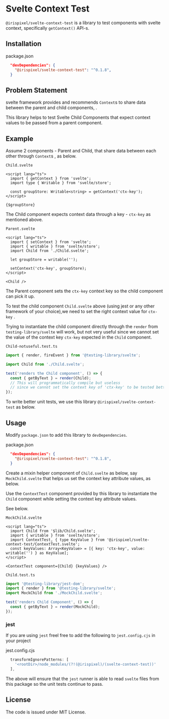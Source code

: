 # Svelte Context Test

`@irispixel/svelte-context-test` is a library to test components with svelte context, specifically `getContext()` API-s.

## Installation

package.json

```json
  "devDependencies": {
    "@irispixel/svelte-context-test": "^0.1.8",
  }
```

## Problem Statement

svelte framework provides and recommends `Context`s to share data between the parent and child components, .

This library helps to test Svelte Child Components that expect context values to be passed from a parent component.

## Example

Assume 2 components - Parent and Child, that share data between each other through `Context`s , as below.

`Child.svelte`

```svelte
<script lang="ts">
  import { getContext } from 'svelte';
  import type { Writable } from 'svelte/store';

  const groupStore: Writable<string> = getContext('ctx-key');
</script>

{$groupStore}
```

The Child component expects context data through a key - `ctx-key` as mentioned above.

`Parent.svelte`

```svelte
<script lang="ts">
  import { setContext } from 'svelte';
  import { writable } from 'svelte/store';
  import Child from './Child.svelte';

  let groupStore = writable('');

  setContext('ctx-key', groupStore);
</script>

<Child />
```

The Parent component sets the `ctx-key` context key so the child component can pick it up.

To test the child component `Child.svelte` above (using jest or any other framework of your choice),we need to set the right context value for `ctx-key` .

Trying to instantiate the child component directly through the `render` from `testing-library/svelte` will work, but not very useful since we cannot set the value of the context key `ctx-key` expected in the `Child` component.

`Child-notuseful.test.ts`

```typescript
import { render, fireEvent } from '@testing-library/svelte';

import Child from './Child.svelte';

test('renders the Child component', () => {
  const { getByText } = render(Child);
  // This will programmatically compile but useless
  // since we cannot set the context key of 'ctx-key' to be tested better
});
```

To write better unit tests, we use this library `@irispixel/svelte-context-test` as below.

## Usage

Modify `package.json` to add this library to `devDependencies`.

package.json

```json
  "devDependencies": {
    "@irispixel/svelte-context-test": "^0.1.8",
  }
```

Create a mixin helper component of `Child.svelte` as below, say `MockChild.svelte` that helps us set the context key attribute values, as below.

Use the `ContextTest` component provided by this library to instantiate the `Child` component while setting the context key attribute values.

See below.

`MockChild.svelte`

```svelte
<script lang="ts">
  import Child from '$lib/Child.svelte';
  import { writable } from 'svelte/store';
  import ContextTest, { type KeyValue } from '@irispixel/svelte-context-test/ContextTest.svelte';
  const keyValues: Array<KeyValue> = [{ key: 'ctx-key', value: writable('') } as KeyValue];
</script>

<ContextTest component={Child} {keyValues} />
```

`Child.test.ts`

```typescript
import '@testing-library/jest-dom';
import { render } from '@testing-library/svelte';
import MockChild from './MockChild.svelte';

test('renders Child Component', () => {
  const { getByText } = render(MockChild);
});
```

### jest

If you are using `jest` freel free to add the following to `jest.config.cjs` in your project

jest.config.cjs

```js
  transformIgnorePatterns: [
    '<rootDir>/node_modules/(?!(@irispixel)/(svelte-context-test))'
  ],
```

The above will ensure that the `jest` runner is able to read `svelte` files from this package so the unit tests continue to pass.

## License

The code is issued under MIT License.
